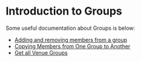 # Introduction to Groups

Some useful documentation about Groups is below:

* [Adding and removing members from a group](../../../how-to-guides/managing-groups/how-to-add-members-to-a-group.md)
* [Copying Members from One Group to Another](../retrieving-posting-a-group/copying-members-from-one-group-to-another.md)&#x20;
* [Get all Venue Groups](../../../how-to-guides/data-retrieval-and-modification/how-to-get-all-venues.md)
